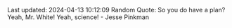 Last updated: 2024-04-13 10:12:09
Random Quote: So you do have a plan? Yeah, Mr. White! Yeah, science! - Jesse Pinkman
